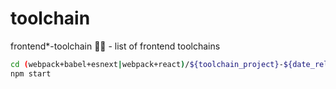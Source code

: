 # toolchain
frontend*-toolchain 🧊🧼 - list of frontend toolchains
```bash
cd (webpack+babel+esnext|webpack+react)/${toolchain_project}-${date_release}
npm start
```
